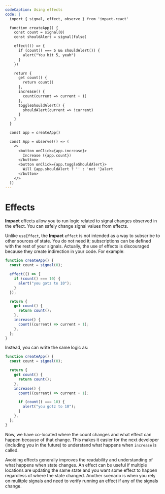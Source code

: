 ```yaml
---
codeCaption: Using effects
code: |
  import { signal, effect, observe } from 'impact-react'

  function createApp() {
    const count = signal(0)
    const shouldAlert = signal(false)

    effect(() => {
      if (count() === 5 && shouldAlert()) {
        alert("You hit 5, yeah")
      }
    })

    return {
      get count() {
        return count()
      },
      increase() {
        count(current => current + 1)
      },
      toggleShouldAlert() {
        shouldAlert(current => !current)
      }
    }
  }

  const app = createApp()

  const App = observe(() => (
    <>
      <button onClick={app.increase}>
        Increase ({app.count})
      </button>
      <button onClick={app.toggleShouldAlert}>
        Will {app.shouldAlert ? '' : 'not '}alert
      </button>
    </>
  ))
---
```


# Effects

<ClientOnly>
 <Playground />
</ClientOnly>

**Impact** effects allow you to run logic related to signal changes observed in the effect. You can safely change signal values from effects.

Unlike `useEffect`, the **Impact** `effect` is not intended as a way to subscribe to other sources of state. You do not need it; subscriptions can be defined with the rest of your signals. Actually, the use of effects is discouraged because they create indirection in your code. For example:

```ts
function createApp() {
  const count = signal(0);

  effect(() => {
    if (count() === 10) {
      alert("you gotz to 10");
    }
  });

  return {
    get count() {
      return count();
    },
    increase() {
      count((current) => current + 1);
    },
  };
}
```

Instead, you can write the same logic as:

```ts
function createApp() {
  const count = signal(0);

  return {
    get count() {
      return count();
    },
    increase() {
      count((current) => current + 1);

      if (count() === 10) {
        alert("you gotz to 10");
      }
    },
  };
}
```

Now, we have co-located where the count changes and what effect can happen because of that change. This makes it easier for the next developer (including you in the future) to understand what happens when `increase` is called.

Avoiding effects generally improves the readability and understanding of what happens when state changes. An effect can be useful if multiple locations are updating the same state and you want some effect to happen regardless of where the state changed. Another scenario is when you rely on mulitple signals and need to verify running an effect if any of the signals change.
